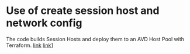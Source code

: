 # Use of create session host and network config

The code builds Session Hosts and deploy them to an AVD Host Pool with Terraform. 
[link](https://learn.microsoft.com/en-us/azure/developer/terraform/create-avd-session-host)
[link1](https://learn.microsoft.com/en-us/azure/developer/terraform/configure-avd-network-settings)